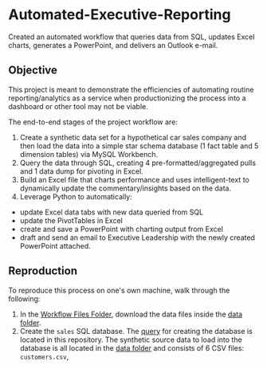 # Automated-Executive-Reporting
Created an automated workflow that queries data from SQL, updates Excel charts, generates a PowerPoint, and delivers an Outlook e-mail.

## Objective

This project is meant to demonstrate the efficiencies of automating routine reporting/analytics as a service when productionizing the process into a dashboard or other tool may not be viable.

The end-to-end stages of the project workflow are:

1. Create a synthetic data set for a hypothetical car sales company and then load the data into a simple star schema database (1 fact table and 5 dimension tables) via MySQL Workbench.
2. Query the data through SQL, creating 4 pre-formatted/aggregated pulls and 1 data dump for pivoting in Excel.
3. Build an Excel file that charts performance and uses intelligent-text to dynamically update the commentary/insights based on the data.
4. Leverage Python to automatically:
- update Excel data tabs with new data queried from SQL
- update the PivotTables in Excel
- create and save a PowerPoint with charting output from Excel
- draft and send an email to Executive Leadership with the newly created PowerPoint attached.

## Reproduction

To reproduce this process on one's own machine, walk through the following:

1. In the [Workflow Files Folder](https://github.com/akicklig/Automated-Executive-Reporting/tree/main/Workflow_Files), download the data files inside the [data folder](https://github.com/akicklig/Automated-Executive-Reporting/tree/main/Workflow_Files/data).
2. Create the `sales` SQL database. The [query](https://github.com/akicklig/Automated-Executive-Reporting/blob/main/Workflow_Files/create_db.sql) for creating the database is located in this repository. The synthetic source data to load into the database is all located in the [data folder](https://github.com/akicklig/Automated-Executive-Reporting/tree/main/Workflow_Files/data) and consists of 6 CSV files: `customers.csv`, 
